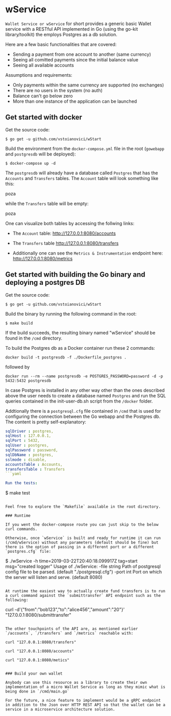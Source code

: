# wService

`Wallet Service or wService` for short provides a generic basic Wallet service with a RESTful API implemented in Go (using the go-kit library/toolkit) the employs Postgres as a db solution.

Here are a few basic functionalities that are covered:

- Sending a payment from one account to another (same currency)
- Seeing all comitted payments since the initial balance value
- Seeing all available accounts

Assumptions and requirements:

- Only payments within the same currency are supported (no exchanges)
- There are no users in the system (no auth)
- Balance can't go below zero
- More than one instance of the application can be launched


## Get started with docker


Get the source code:

```
$ go get -u github.com/vstoianovici/wStart
```

Build the environment from the `docker-compose.yml` file in the root (`gowebapp` and `postgresdb` will be deployed):

```
$ docker-compose up -d
```
The `postgresdb` will already have a database called `Postgres` that has the `Accounts` and `Transfers` tables. The `Account` table will look something like this:

poza

while the `Transfers` table will be empty:

poza

One can visualize both tables by accessing the follwing links:

- The `Account` table: http://127.0.0.1:8080/accounts

- The `Transfers` table http://127.0.0.1:8080/transfers

- Additionally one can see the `Metrics & Instrumentation` endpoint here: http://127.0.0.1:8080/metrics


## Get started with building the Go binary and deploying a postgres DB

Get the source code:

```
$ go get -u github.com/vstoianovici/wStart
```

Build the binary by running the following command in the root:

```
$ make build
```

If the build succeeds, the resulting binary named "wService" should be found in the `/cmd` directory.

To build the Postgres db as a Docker container run these 2 commands:

```
docker build -t postgresdb -f ./Dockerfile_postgres .
```
followed by

```
docker run --rm --name postgresdb -e POSTGRES_PASSWORD=password -d -p 5432:5432 postgresdb
```
In case Postgres is installed in any other way other than the ones described above the user needs to create a database named `Postgres` and run the SQL queries contained in the init-user-db.sh script from the `/docker` folder.


Addtionally there is a `postgresql.cfg` file contained in `/cmd` that is used for configuring the connection between the Go webapp and the Postgres db. The content is pretty self-explanatory:

```yaml
sqlDriver : postgres,
sqlHost : 127.0.0.1,
sqlPort : 5432,
sqlUser : postgres,
sqlPassword : password,
sqlDbName : postgres,
sslmode : disable,
accountsTable : Accounts,
transfersTable : Transfers
```yaml

Run the tests:

```
$ make test
```

Feel free to explore the `Makefile` available in the root directory.

### Runtime

If you went the docker-compose route you can just skip to the below curl commands.

Otherwise, once `wService` is built and ready for runtime it can run (/cmd/wService) without any parameters (default should be fine) but there is the option of passing in a different port or a different `postgres.cfg` file:

```
$ ./wService -h
time=2019-03-22T20:40:18.099917Z tag=start msg="created logger"
Usage of ./wService:
  -file string
        Path of postgresql config file to be parsed. (default "./postgresql.cfg")
  -port int
        Port on which the server will listen and serve. (default 8080)
```

At runtime the easiest way to actually create fund transfers is to run a curl command against the `submittransfer` API endpoint such as the following:

```
curl  -d'{"from":"bob123","to":"alice456","amount":"20"}' "127.0.0.1:8080/submittransfer"
```

The other touchpoints of the API are, as mentioned earlier `/accounts`, `/transfers` and `/metrics` reachable with:

curl "127.0.0.1:8080/transfers"

curl "127.0.0.1:8080/accounts"

curl "127.0.0.1:8080/metics"


### Build your own wallet

Anybody can use this resource as a library to create their own implementation of a micro Wallet Service as long as they mimic what is being done in `/cmd/main.go`

For the future, a nice feature to implement would be a gRPC endpoint in addition to the Json over HTTP REST API so that the wallet can be a service in a microservice architecture solution.

